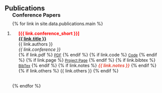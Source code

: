 <h2 id="publications" style="margin: 2px 0px -15px;">Publications</h2>

<div class="publications">
<ol class="bibliography">

<h3 id="publications" style="margin: 2px 0px -5px;">Conference Papers</h3>

{% for link in site.data.publications.main %}

<li>
<div class="pub-row">
<!--  <div class="col-sm-3 abbr" style="position: relative;padding-right: 15px;padding-left: 15px;">
    {% if link.image %} 
    <img src="{{ link.image }}" class="teaser img-fluid z-depth-1" style="width=100;height=40%">
    {% if link.conference_short %} 
    <abbr class="badge">{{ link.conference_short }}</abbr>
    {% endif %}
    {% endif %}
  </div>
-->
  <div class="col-sm-12" style="position: relative;padding-right: 15px;padding-left: 20px;">
      <div class="pub-detail">
        <!-- 使用一个div包含conference_short和title，使它们在同一行显示，并加粗显示 -->
        <div class="pub-header">
          <!-- 将conference_short放在红色方括号内 -->
          <strong><span style="color: red; font-weight: bold;">[{{ link.conference_short }}]</span></strong>
          <div class="title"><a href="{{ link.pdf }}" style="font-weight: bold;">{{ link.title }}</a></div>
        </div>
      </div>
      <div class="author">{{ link.authors }}</div>
      <div class="periodical"><em>{{ link.conference }}</em>
      </div>
    <div class="links">
      {% if link.pdf %} 
      <a href="{{ link.pdf }}" class="btn btn-sm z-depth-0" role="button" target="_blank" style="font-size:12px;">PDF</a>
      {% endif %}
      {% if link.code %} 
      <a href="{{ link.code }}" class="btn btn-sm z-depth-0" role="button" target="_blank" style="font-size:12px;">Code</a>
      {% endif %}
      {% if link.page %} 
      <a href="{{ link.page }}" class="btn btn-sm z-depth-0" role="button" target="_blank" style="font-size:12px;">Project Page</a>
      {% endif %}
      {% if link.bibtex %} 
      <a href="{{ link.bibtex }}" class="btn btn-sm z-depth-0" role="button" target="_blank" style="font-size:12px;">BibTex</a>
      {% endif %}
      {% if link.notes %} 
      <strong> <i style="color:#e74d3c">{{ link.notes }}</i></strong>
      {% endif %}
      {% if link.others %} 
      {{ link.others }}
      {% endif %}
    </div>
  </div>
</div>
</li>
<br>

{% endfor %}

</ol>
</div>
